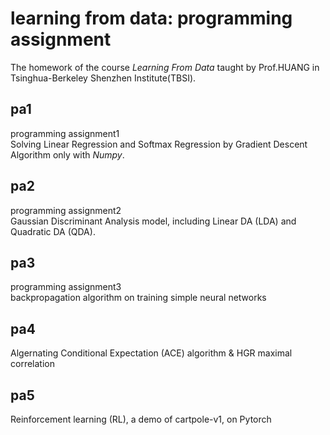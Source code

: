 # learning from data: programming assignment #
The homework of the course *Learning From Data* taught by Prof.HUANG in Tsinghua-Berkeley Shenzhen Institute(TBSI).  
## pa1 ##
programming assignment1  
Solving Linear Regression and Softmax Regression by Gradient Descent Algorithm only with *Numpy*.  
## pa2 ##
programming assignment2  
Gaussian Discriminant Analysis model, including Linear DA (LDA) and Quadratic DA (QDA).  
## pa3 ##
programming assignment3  
backpropagation algorithm on training simple neural networks  
## pa4 ##
Algernating Conditional Expectation (ACE) algorithm & HGR maximal correlation  
## pa5 ##
Reinforcement learning (RL), a demo of cartpole-v1, on Pytorch  




